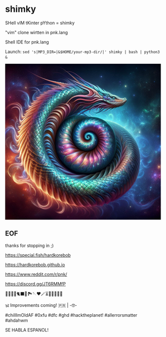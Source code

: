 # shimky

SHell vIM tKinter pYthon = shimky

"vim" clone wirtten in pnk.lang

Shell IDE for pnk.lang


Launch: `sed 's|MP3_DIR=|&$HOME/your-mp3-dir/|' shimky | bash | python3 &`

![pnk](pynksh.jpeg)

## EOF

thanks for stopping in ;)

https://special.fish/hardkorebob

https://hardkorebob.github.io

https://www.reddit.com/r/pnk/

https://discord.gg/JT6RMMfP

🐡🐧🐍🐚🐈‍⬛🦤🏞🪡♥️🪄⏳️🎲🎯🧩🏅🎉

🕉 Improvements coming! 🇵🇷 | -🤓-

#chillImOldAF #0xfu #dfc #ghd #hacktheplanet! #allerrorsmatter #ahdahwm

SE HABLA ESPANOL!
